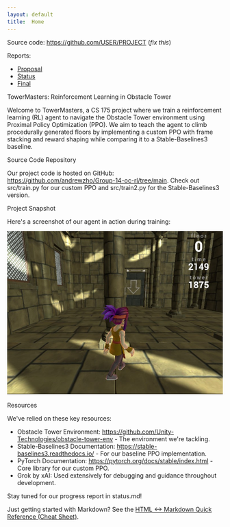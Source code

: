```yaml
---
layout: default
title:  Home
---
```


Source code: https://github.com/USER/PROJECT (_fix this_)

Reports:

- [Proposal](proposal.html)
- [Status](status.html)
- [Final](final.html)

TowerMasters: Reinforcement Learning in Obstacle Tower

Welcome to TowerMasters, a CS 175 project where we train a reinforcement learning (RL) agent to navigate the Obstacle Tower environment using Proximal Policy Optimization (PPO). We aim to teach the agent to climb procedurally generated floors by implementing a custom PPO with frame stacking and reward shaping while comparing it to a Stable-Baselines3 baseline.

Source Code Repository

Our project code is hosted on GitHub: https://github.com/andrewzho/Group-14-oc-rl/tree/main. Check out src/train.py for our custom PPO and src/train2.py for the Stable-Baselines3 version.

Project Snapshot

Here's a screenshot of our agent in action during training:

![Agent Training](screenshot.jpg)

Resources

We've relied on these key resources:
- Obstacle Tower Environment: https://github.com/Unity-Technologies/obstacle-tower-env - The environment we're tackling.
- Stable-Baselines3 Documentation: https://stable-baselines3.readthedocs.io/ - For our baseline PPO implementation.
- PyTorch Documentation: https://pytorch.org/docs/stable/index.html - Core library for our custom PPO.
- Grok by xAI: Used extensively for debugging and guidance throughout development.

Stay tuned for our progress report in status.md!


Just getting started with Markdown?
See the [HTML <-> Markdown Quick Reference (Cheat Sheet)][quickref].


[quickref]: https://github.com/mundimark/quickrefs/blob/master/HTML.md
